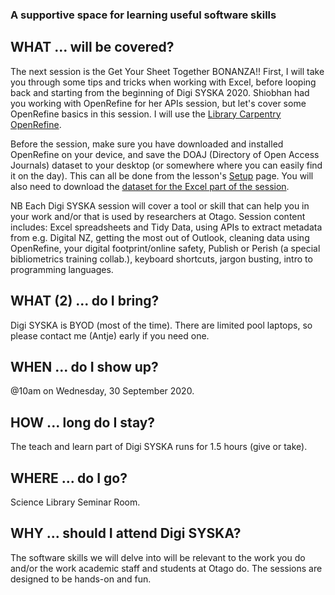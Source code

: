 ### A supportive space for learning useful software skills

## WHAT ... will be covered?
The next session is the Get Your Sheet Together BONANZA!! First, I will take you through some tips and tricks when working with Excel, before looping back and starting from the beginning of Digi SYSKA 2020. Shiobhan had you working with OpenRefine for her APIs session, but let's cover some OpenRefine basics in this session. I will use the [Library Carpentry OpenRefine](https://librarycarpentry.org/lc-open-refine/).  

Before the session, make sure you have downloaded and installed OpenRefine on your device, and save the DOAJ (Directory of Open Access Journals) dataset to your desktop (or somewhere where you can easily find it on the day). This can all be done from the lesson's [Setup](https://librarycarpentry.org/lc-open-refine/setup.html) page. You will also need to download the [dataset for the Excel part of the session](DigiSYSKA_Copy_of_US_Students.xlsx).

NB Each Digi SYSKA session will cover a tool or skill that can help you in your work and/or that is used by researchers at Otago. Session content includes: Excel spreadsheets and Tidy Data, using APIs to extract metadata from e.g. Digital NZ, getting the most out of Outlook, cleaning data using OpenRefine, your digital footprint/online safety, Publish or Perish (a special bibliometrics training collab.), keyboard shortcuts, jargon busting, intro to programming languages.   

## WHAT (2) ... do I bring?
Digi SYSKA is BYOD (most of the time). There are limited pool laptops, so please contact me (Antje) early if you need one. 

## WHEN ... do I show up?
@10am on Wednesday, 30 September 2020. 

## HOW ... long do I stay?
The teach and learn part of Digi SYSKA runs for 1.5 hours (give or take).

## WHERE ... do I go?
Science Library Seminar Room.

## WHY ... should I attend Digi SYSKA?
The software skills we will delve into will be relevant to the work you do and/or the work academic staff and students at Otago do. The sessions are designed to be hands-on and fun. 


